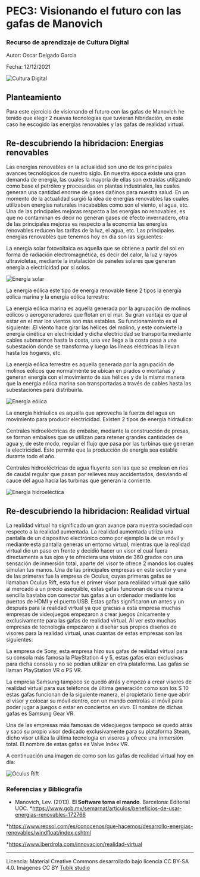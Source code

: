 # PEC3: Visionando el futuro con las gafas de Manovich 

### Recurso de aprendizaje de Cultura Digital 


Autor: Oscar Delgado Garcia


Fecha: 12/12/2021

![Cultura Digital](https://miro.medium.com/max/1400/0*9PyyNvrO2PcD3KuU.png) 



## Planteamiento

Para este ejercicio de visionando el futuro con las gafas de Manovich he tenido que elegir 2 nuevas tecnologías que tuvieran hibridación, en este caso he escogido las energías renovables y las gafas de realidad virtual.

## Re-descubriendo la hibridacion: Energias renovables

Las energías renovables en la actualidad son uno de los principales avances tecnológicos de nuestro siglo. En nuestra época existe una gran demanda de energía, las cuales la mayoría de ellas son extraídas utilizando como base el petróleo y procesadas en plantas industriales, las cuales generan una cantidad enorme de gases dañinos para nuestra salud. En un momento de la actualidad surgió la idea de energías renovables las cuales utilizaban energías naturales inacabables como son el viento, el agua, etc. Una de las principales mejoras respecto a las energías no renovables, es que no contaminan es decir no generan gases de efecto invernadero, otra de las principales mejoras es respecto a la economía las energías renovables reducen las tarifas de la luz, el agua, etc. Las principales energías renovables que tenemos hoy en dia son las siguientes:

La energía solar fotovoltaica es aquella que se obtiene a partir del sol en forma de radiación electromagnética, es decir del calor, la luz y rayos ultravioletas, mediante la instalación de paneles solares que generan energía a electricidad por sí solos.

![Energía solar](https://estaticos-cdn.elperiodico.com/clip/a959ff70-0bd6-4d1f-bee9-fc038694b323_source-aspect-ratio_default_0.jpg) 

La energía eólica este tipo de energía renovable tiene 2 tipos la energía eólica marina y la energía eólica terrestre:

La energía eólica marina es aquella generada por la agrupación de molinos eólicos o aerogeneradores que flotan en el mar. Su gran ventaja es que al estar en el mar los vientos son más estables. Su funcionamiento es el siguiente: .El viento hace girar las hélices del molino, y este convierte la energía cinética en electricidad y dicha electricidad se transporta mediante cables submarinos hasta la costa, una vez llega a la costa pasa a una subestación donde se transforma y luego las líneas eléctricas la llevan hasta los hogares, etc.

La energía eólica terrestre es aquella generada por la agrupación de molinos eólicos que normalmente se ubican en prados o montañas y generan energía con el movimiento de sus hélices y de la misma manera que la energía eólica marina son transportadas a través de cables hasta las subestaciones para distribuirla.

![Energía eólica](https://verdeyazul.diarioinformacion.com/wp-content/uploads/2021/12/energia-eolica-1.jpg) 

La energía hidráulica es aquella que aprovecha la fuerza del agua en movimiento para producir electricidad. Existen 2 tipos de energía hidráulica:

Centrales hidroeléctricas de embalse, mediante la construcción de presas, se forman embalses que se utilizan para retener grandes cantidades de agua y, de este modo, regular el flujo que pasa por las turbinas que generan la electricidad. Esto permite que la producción de energía sea estable durante todo el año.

Centrales hidroeléctricas de agua fluyente son las que se emplean en ríos de caudal regular que pasan por relieves muy accidentados, desviando el cauce del agua hacía las turbinas que generan la corriente.

![Energía hidroeléctica](https://www.enel.com/content/dam/enel-com/immagini/master-azienda_2400x1160/storie_2400x1160/diga-acqua_2400x1160.jpg) 

## Re-descubriendo la hibridacion: Realidad virtual

La realidad virtual ha significado un gran avance para nuestra sociedad con respecto a la realidad aumentada. La realidad aumentada utiliza una pantalla de un dispositivo electrónico como por ejemplo la de un móvil y mediante esta pantalla generas un entorno virtual, mientras que la realidad virtual dio un paso en frente y decidió hacer un visor el cual fuera directamente a tus ojos y te ofreciera una visión de 360 grados con una sensación de inmersión total, aparte del visor te ofrece 2 mandos los cuales simulan tus manos. Una de las principales empresas en este sector y una de las primeras fue la empresa de Oculus, cuyas primeras gafas se llamaban Oculus Rift, esta fue el primer visor para realidad virtual que salió al mercado a un precio asequible, estas gafas funcionan de una manera sencilla bastaba con conectar tus gafas a un ordenador mediante los puertos de HDMI y el puerto USB. Estas gafas significaron un antes y un después para la realidad virtual ya que gracias a esta empresa muchas empresas de videojuegos empezaron a crear juegos únicamente y exclusivamente para las gafas de realidad virtual. Al ver esto muchas empresas de tecnología empezaron a diseñar sus propios diseños de visores para la realidad virtual, unas cuantas de estas empresas son las siguientes:

La empresa de Sony, esta empresa hizo sus gafas de realidad virtual para su consola más famosa la PlayStation 4 y 5, estas gafas eran exclusivas para dicha consola y no se podían utilizar en otra plataforma. Las gafas se llaman PlayStation VR o PS VR.

La empresa Samsung tampoco se quedó atrás y empezó a crear visores de realidad virtual para sus teléfonos de última generación como son los S 10 estas gafas funcionan de la siguiente manera, el propietario tiene que abrir el visor y colocar su móvil dentro, con un mando controlas el móvil para poder jugar a juegos o estar en conciertos en vivo. El nombre de dichas gafas es Samsung Gear VR​​​.

Una de las empresas más famosas de videojuegos tampoco se quedó atrás y sacó su propio visor dedicado exclusivamente para su plataforma Steam, dicho visor utiliza la última tecnología en visores y ofrece una inmersión total. El nombre de estas gafas es Valve Index VR.

A continuación una imagen de como son las gafas de realidad virtual hoy en día:

![Oculus Rift](https://i0.wp.com/hipertextual.com/wp-content/uploads/2019/04/hipertextual-facebook-escondio-mensajes-secretos-miles-controles-oculus-rift-2019395286.jpg?fit=1200%2C675&ssl=1) 


### Referencias y Bibliografía

* Manovich, Lev. (2013). **El Software toma el mando**. Barcelona: Editorial UOC. 
*https://www.gob.mx/semarnat/articulos/beneficios-de-usar-energias-renovables-172766

*https://www.repsol.com/es/conocenos/que-hacemos/desarrollo-energias-renovables/windfloat/index.cshtml

*https://www.iberdrola.com/innovacion/realidad-virtual


----

Licencia: Material Creative Commons desarrollado bajo licencia CC BY-SA 4.0. Imágenes CC BY [Tubik studio](https://blog.tubikstudio.com/how-to-create-original-flat-illustrations-designers-tips/) 
